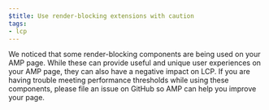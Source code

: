 ```yaml
---
$title: Use render-blocking extensions with caution
tags:
- lcp
---
```

We noticed that some
render-blocking components are being used on your AMP page. While these can
provide useful and unique user experiences on your AMP page, they can also have
a negative impact on LCP. If you are having trouble meeting performance
thresholds while using these components, please file an issue on GitHub so AMP
can help you improve your page.
